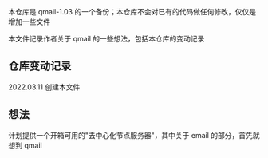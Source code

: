本仓库是 qmail-1.03 的一个备份；本仓库不会对已有的代码做任何修改，仅仅是增加一些文件

本文件记录作者关于 qmail 的一些想法，包括本仓库的变动记录

## 仓库变动记录
  2022.03.11 创建本文件
  
## 想法
计划提供一个开箱可用的"去中心化节点服务器"，其中关于 email 的部分，首先就想到 qmail
